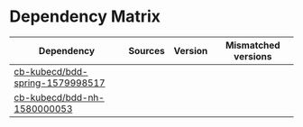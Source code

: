 # Dependency Matrix

Dependency | Sources | Version | Mismatched versions
---------- | ------- | ------- | -------------------
[cb-kubecd/bdd-spring-1579998517](https://github.com/cb-kubecd/bdd-spring-1579998517.git) |  | []() | 
[cb-kubecd/bdd-nh-1580000053](https://github.com/cb-kubecd/bdd-nh-1580000053.git) |  | []() | 

